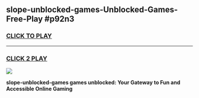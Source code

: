 
## slope-unblocked-games-Unblocked-Games-Free-Play #p92n3
<h3>
<a href="https://us.freeplayer.one?title=slope-unblocked-games&ref=9M">CLICK TO PLAY</a></h3>
<hr>

<h3>
<a href="https://us.freeplayer.one?title=slope-unblocked-games&ref=9M">CLICK 2 PLAY</a>
  
</h3>

<a href="https://us.freeplayer.one?title=slope-unblocked-games&ref=9M"><img src="https://clearcache.store/games.png"></a>


**slope-unblocked-games games unblocked: Your Gateway to Fun and Accessible Online Gaming**
